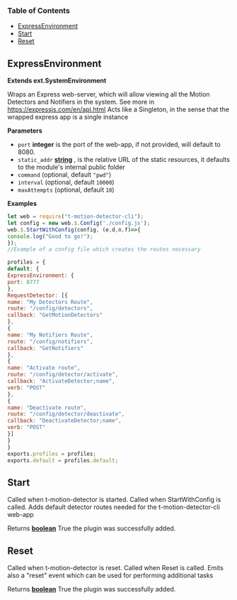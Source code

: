 <!-- Generated by documentation.js. Update this documentation by updating the source code. -->

### Table of Contents

-   [ExpressEnvironment](#expressenvironment)
-   [Start](#start)
-   [Reset](#reset)

## ExpressEnvironment

**Extends ext.SystemEnvironment**

Wraps an Express web-server, which will allow viewing all the Motion Detectors and
Notifiers in the system. See more in
<https://expressjs.com/en/api.html>
Acts like a Singleton, in the sense that the wrapped express app is a single instance

**Parameters**

-   `port` **integer** is the port of the web-app, if not provided, will default to 8080.
-   `static_addr` **[string](https://developer.mozilla.org/en-US/docs/Web/JavaScript/Reference/Global_Objects/String)** , is the relative URL of the static resources, it defaults to the 
    module's internal public folder
-   `command`   (optional, default `"pwd"`)
-   `interval`   (optional, default `10000`)
-   `maxAttempts`   (optional, default `10`)

**Examples**

```javascript
let web = require("t-motion-detector-cli");
let config = new web.$.Config('./config.js');
web.$.StartWithConfig(config, (e,d,n,f)=>{
console.log("Good to go!");
});
//Example of a config file which creates the routes necessary

profiles = {
default: {
ExpressEnvironment: {
port: 8777
},
RequestDetector: [{
name: "My Detectors Route",
route: "/config/detectors",
callback: "GetMotionDetectors"
},
{
name: "My Notifiers Route",
route: "/config/notifiers",
callback: "GetNotifiers"
},
{
name: "Activate route",
route: "/config/detector/activate",
callback: "ActivateDetector;name",
verb: "POST"
},
{
name: "Deactivate route",
route: "/config/detector/deactivate",
callback: "DeactivateDetector;name",
verb: "POST"
}]
}
}
exports.profiles = profiles;
exports.default = profiles.default;
```

## Start

Called when t-motion-detector is started. Called when StartWithConfig is called.
Adds default detector routes needed for the t-motion-detector-cli web-app

Returns **[boolean](https://developer.mozilla.org/en-US/docs/Web/JavaScript/Reference/Global_Objects/Boolean)** True the plugin was successfully added.

## Reset

Called when t-motion-detector is reset. Called when Reset is called.
Emits also a "reset" event which can be used for performing additional tasks

Returns **[boolean](https://developer.mozilla.org/en-US/docs/Web/JavaScript/Reference/Global_Objects/Boolean)** True the plugin was successfully added.
